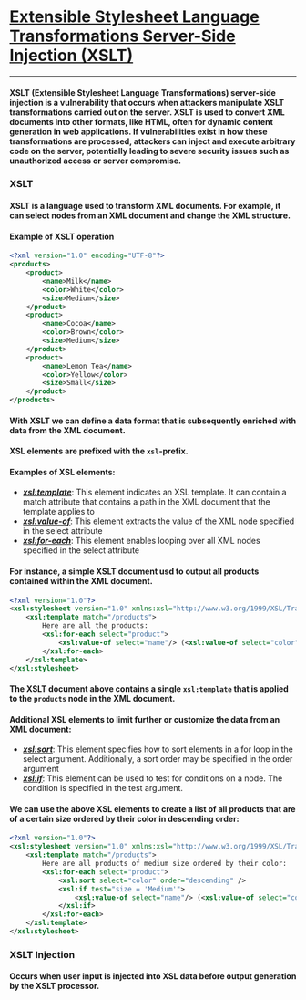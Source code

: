 # [Extensible Stylesheet Language Transformations Server-Side Injection (XSLT)]()
***
#### XSLT (Extensible Stylesheet Language Transformations) server-side injection is a vulnerability that occurs when attackers manipulate XSLT transformations carried out on the server. XSLT is used to convert XML documents into other formats, like HTML, often for dynamic content generation in web applications. If vulnerabilities exist in how these transformations are processed, attackers can inject and execute arbitrary code on the server, potentially leading to severe security issues such as unauthorized access or server compromise.

### XSLT
#### XSLT is a language used to transform XML documents. For example, it can select nodes from an XML document and change the XML structure.
#### Example of XSLT operation
```xml
<?xml version="1.0" encoding="UTF-8"?>
<products>
    <product>
        <name>Milk</name>
        <color>White</color>
        <size>Medium</size>
    </product>
    <product>
        <name>Cocoa</name>
        <color>Brown</color>
        <size>Medium</size>
    </product>
    <product>
        <name>Lemon Tea</name>
        <color>Yellow</color>
        <size>Small</size>
    </product>
</products>
```
#### With XSLT we can define a data format that is subsequently enriched with data from the XML document.
#### XSL elements are prefixed with the `xsl`-prefix.
#### Examples of XSL elements:
* ***<xsl:template>***: This element indicates an XSL template. It can contain a match attribute that contains a path in the XML document that the template applies to
* ***<xsl:value-of>***: This element extracts the value of the XML node specified in the select attribute
* ***<xsl:for-each>***: This element enables looping over all XML nodes specified in the select attribute

#### For instance, a simple XSLT document usd to output all products contained within the XML document.
```xml
<?xml version="1.0"?>
<xsl:stylesheet version="1.0" xmlns:xsl="http://www.w3.org/1999/XSL/Transform">
	<xsl:template match="/products">
		Here are all the products:
		<xsl:for-each select="product">
			<xsl:value-of select="name"/> (<xsl:value-of select="color"/>)
		</xsl:for-each>
	</xsl:template>
</xsl:stylesheet>

```
#### The XSLT document above contains a single `xsl:template` that is applied to the `products` node in the XML document.
#### Additional XSL elements to limit  further or customize the data from an XML document:
* ***<xsl:sort>***: This element specifies how to sort elements in a for loop in the select argument. Additionally, a sort order may be specified in the order argument
* ***<xsl:if>***: This element can be used to test for conditions on a node. The condition is specified in the test argument.

#### We can use the above XSL elements to  create a list of all products that are of a certain size ordered by their color in descending order:
```xml
<?xml version="1.0"?>
<xsl:stylesheet version="1.0" xmlns:xsl="http://www.w3.org/1999/XSL/Transform">
	<xsl:template match="/products">
		Here are all products of medium size ordered by their color:
		<xsl:for-each select="product">
			<xsl:sort select="color" order="descending" />
			<xsl:if test="size = 'Medium'">
				<xsl:value-of select="name"/> (<xsl:value-of select="color"/>)
			</xsl:if>
		</xsl:for-each>
	</xsl:template>
</xsl:stylesheet>
```

### XSLT Injection
#### Occurs when user input is injected into XSL data before output generation by the XSLT processor.



